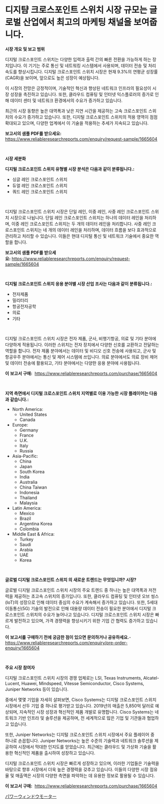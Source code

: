 <p><h1>디지턈 크로스포인트 스위치 시장 규모는 글로벌 산업에서 최고의 마케팅 채널을 보여줍니다.</h1></p><p><strong>시장 개요 및 보고 범위</strong></p>
<p><p>디지털 크로스포인트 스위치는 다양한 입력과 출력 간의 빠른 전환을 가능하게 하는 장치입니다. 이 기기는 주로 통신 및 네트워킹 시스템에서 사용되며, 데이터 전송 및 처리 속도를 향상시킵니다. 디지털 크로스포인트 스위치 시장은 현재 9.3%의 연평균 성장률(CAGR)을 보이며, 앞으로도 높은 성장이 예상됩니다.</p><p>이 시장의 전망은 긍정적이며, 기술적인 혁신과 향상된 네트워크 인프라의 필요성이 시장 성장을 촉진하고 있습니다. 또한, 클라우드 컴퓨팅 및 인터넷 익스플로러의 증가로 인해 데이터 센터 및 네트워크 환경에서의 수요가 증가하고 있습니다.</p><p>최근의 시장 동향은 높은 대역폭과 낮은 지연 시간을 제공하는 고속 크로스포인트 스위치의 수요가 증가하고 있습니다. 또한, 디지털 크로스포인트 스위치의 적용 영역이 점점 확대되고 있으며, 다양한 업계에서 이 기술을 적용하는 추세가 지속되고 있습니다.</p></p>
<p><strong>보고서의 샘플 PDF를 받으세요:</strong> <a href="https://www.reliableresearchreports.com/enquiry/request-sample/1665604">https://www.reliableresearchreports.com/enquiry/request-sample/1665604</a></p>
<p>&nbsp;</p>
<p><strong>시장 세분화</strong></p>
<p><strong>디지털 크로스포인트 스위치 유형별 시장 분석은 다음과 같이 분류됩니다.:</strong></p>
<p><ul><li>싱글 레인 크로스포인트 스위치</li><li>듀얼 레인 크로스포인트 스위치</li><li>쿼드 레인 크로스포인트 스위치</li></ul></p>
<p>&nbsp;</p>
<p><p>디지털 크로스포인트 스위치 시장은 단일 레인, 이중 레인, 사중 레인 크로스포인트 스위치 시장으로 나뉩니다. 단일 레인 크로스포인트 스위치는 하나의 데이터 레인을 처리하며, 이중 레인 크로스포인트 스위치는 두 개의 데이터 레인을 처리합니다. 사중 레인 크로스포인트 스위치는 네 개의 데이터 레인을 처리하며, 데이터 흐름을 보다 효과적으로 관리하고 처리할 수 있습니다. 이들은 현대 디지털 통신 및 네트워크 기술에서 중요한 역할을 합니다.</p></p>
<p><strong>보고서의 샘플 PDF를 받으세요:</strong>&nbsp;<a href="https://www.reliableresearchreports.com/enquiry/request-sample/1665604">https://www.reliableresearchreports.com/enquiry/request-sample/1665604</a></p>
<p>&nbsp;</p>
<p><strong> 디지털 크로스포인트 스위치 응용 분야별 시장 산업 조사는 다음과 같이 분류됩니다.:</strong></p>
<p><ul><li>전자제품</li><li>밀리터리</li><li>항공전자공학</li><li>의료</li><li>기타</li></ul></p>
<p>&nbsp;</p>
<p><p>디지털 크로스포인트 스위치 시장은 전자 제품, 군사, 비행기항공, 의료 및 기타 분야에 다양하게 적용됩니다. 이러한 스위치는 전자 장치에서 다양한 신호를 교환하고 전달하는 역할을 합니다. 전자 제품 분야에서는 데이터 및 비디오 신호 전송에 사용되고, 군사 및 항공우주 분야에서는 통신 및 제어 시스템에 쓰입니다. 의료 분야에서도 의료 장비 제어 및 데이터 전송에 활용되고, 기타 분야에서는 다양한 응용 분야에 사용됩니다.</p></p>
<p><strong>이 보고서 구매:</strong>&nbsp; <a href="https://www.reliableresearchreports.com/purchase/1665604">https://www.reliableresearchreports.com/purchase/1665604</a></p>
<p>&nbsp;</p>
<p><strong>지역 측면에서 디지털 크로스포인트 스위치 지역별로 이용 가능한 시장 플레이어는 다음과 같습니다.:</strong></p>
<p><ul>
    <li>
        North America:
        <ul>
            <li>United States</li>
            <li>Canada</li>
        </ul>
    </li>
    <li>
        Europe:
        <ul>
            <li>Germany</li>
            <li>France</li>
            <li>U.K.</li>
            <li>Italy</li>
            <li>Russia</li>
        </ul>
    </li>
    <li>
        Asia-Pacific:
        <ul>
            <li>China</li>
            <li>Japan</li>
            <li>South Korea</li>
            <li>India</li>
            <li>Australia</li>
            <li>China Taiwan</li>
            <li>Indonesia</li>
            <li>Thailand</li>
            <li>Malaysia</li>
        </ul>
    </li>
    <li>
        Latin America:
        <ul>
            <li>Mexico</li>
            <li>Brazil</li>
            <li>Argentina Korea</li>
            <li>Colombia</li>
        </ul>
    </li>
    <li>
        Middle East & Africa:
        <ul>
            <li>Turkey</li>
            <li>Saudi</li>
            <li>Arabia</li>
            <li>UAE</li>
            <li>Korea</li>
        </ul>
    </li>
    </ul></p>
<p>&nbsp;</p>
<p><strong>글로벌 디지털 크로스포인트 스위치 의 새로운 트렌드는 무엇입니까? 시장?</strong></p>
<p><p>글로벌 디지털 크로스포인트 스위치 시장의 주요 트렌드 중 하나는 높은 대역폭과 저전력을 제공하는 초고속 스위치의 증가입니다. 또한, 클라우드 컴퓨팅 및 인터넷 오브 씽스(IoT)의 성장으로 인해 데이터 중심의 수요가 계속해서 증가하고 있습니다. 또한, 5세대 이동통신(5G) 기술의 발전으로 인해 대용량 데이터 전송이 필요한 분야에서 디지털 크로스포인트 스위치의 수요가 늘어나고 있습니다. 디지털 크로스포인트 스위치 시장은 빠르게 발전하고 있으며, 가격 경쟁력을 향상시키기 위한 기업 간 협력도 증가하고 있습니다.</p></p>
<p><strong>이 보고서를 구매하기 전에 궁금한 점이 있으면 문의하거나 공유하세요.</strong>- <a href="https://www.reliableresearchreports.com/enquiry/pre-order-enquiry/1665604">https://www.reliableresearchreports.com/enquiry/pre-order-enquiry/1665604</a></p>
<p>&nbsp;</p>
<p><strong>주요 시장 참여자</strong></p>
<p><p>디지털 크로스포인트 스위치 시장의 경쟁 업체로는 LSI, Texas Instruments, Alcatel-Lucent, Huawei, Mindspeed, Vitesse Semiconductor, Cisco Systems, Juniper Networks 등이 있습니다.</p><p>중에서 몇몇 기업을 자세히 살펴보면, Cisco Systems는 디지털 크로스포인트 스위치 시장에서 선두 기업 중 하나로 평가받고 있습니다. 2019년의 매출은 5,850억 달러로 예상되며, 지속적인 시장 성장과 혁신적인 제품 개발로 유명합니다. Cisco Systems는 네트워크 기반 인프라 및 솔루션을 제공하며, 전 세계적으로 많은 기업 및 기관들과 협업하고 있습니다.</p><p>또한, Juniper Networks는 디지털 크로스포인트 스위치 시장에서 주요 플레이어 중 하나로 손꼽힙니다. Juniper Networks는 높은 수준의 기술력과 네트워크 솔루션을 제공하여 시장에서 막대한 인지도를 얻었습니다. 최근에는 클라우드 및 가상화 기술을 활용한 혁신적인 제품을 출시하여 성장하고 있습니다.</p><p>디지털 크로스포인트 스위치 시장은 빠르게 성장하고 있으며, 이러한 기업들은 기술력을 바탕으로 향후 시장에서 더욱 높은 경쟁력을 갖추고 있습니다. 이들의 다양한 시장 점유율 및 매출액은 시장의 다양한 측면을 파악하는 데 유용한 정보로 활용될 수 있습니다.</p></p>
<p><strong>이 보고서 구매:</strong>&nbsp;&nbsp;<a href="https://www.reliableresearchreports.com/purchase/1665604">https://www.reliableresearchreports.com/purchase/1665604</a></p>
<p><p><a href="https://github.com/zekaoe592392/Market-Research-Report-List-1/blob/main/804453316043.md">パワーウィンドウモーター</a></p></p>
